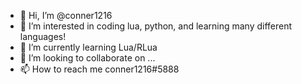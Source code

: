 - 👋 Hi, I’m @conner1216
- 👀 I’m interested in coding lua, python, and learning many different languages!
- 🌱 I’m currently learning Lua/RLua
- 💞️ I’m looking to collaborate on ...
- 📫 How to reach me conner1216#5888

<!---
conner1216/conner1216 is a ✨ special ✨ repository because its `README.md` (this file) appears on your GitHub profile.
You can click the Preview link to take a look at your changes.
--->
